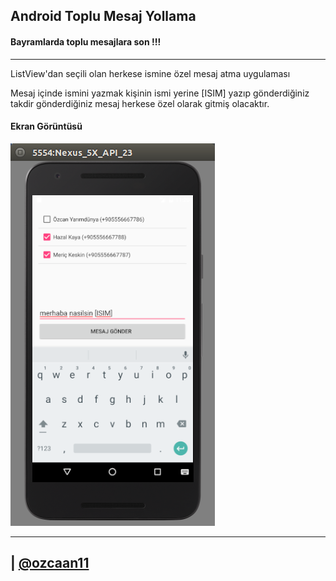 
## Android Toplu Mesaj Yollama
#### Bayramlarda toplu mesajlara son !!!

-----
ListView'dan seçili olan herkese ismine özel mesaj atma uygulaması 

Mesaj içinde ismini yazmak kişinin ismi yerine [ISIM] yazıp gönderdiğiniz takdir gönderdiğiniz mesaj herkese özel olarak gitmiş olacaktır.



#### Ekran Görüntüsü

![1](screenshot/screen.png)

---

| [@ozcaan11](https://twitter.com/ozcaan11)
----
